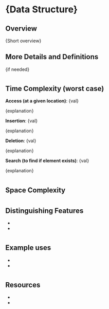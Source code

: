 # {Data Structure}
## Overview

{Short overview}

## More Details and Definitions

{if needed}

#
## Time Complexity (worst case)
**Access (at a given location)**: {val}

{explanation}

**Insertion**: {val}

{explanation}

**Deletion**: {val}

{explanation}

**Search (to find if element exists)**: {val}

{explanation}

#
## Space Complexity

#
## Distinguishing Features
- 
- 

#
## Example uses
- 
- 

#
## Resources
- 
- 

#